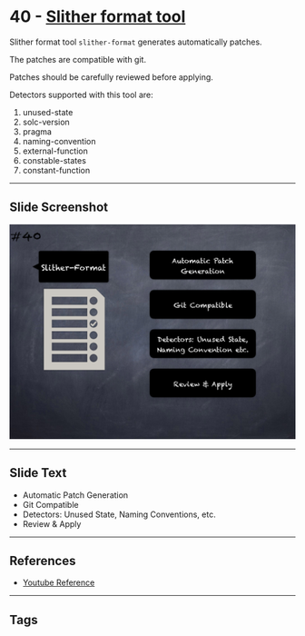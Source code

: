 
# 40 - [Slither format tool](./Slither%20format%20tool.md)

Slither format tool `slither-format` generates automatically patches. 

The patches are compatible with git. 

Patches should be carefully reviewed before applying. 

Detectors supported with this tool are:

1.  unused-state
2.  solc-version
3.  pragma
4.  naming-convention
5.  external-function
6.  constable-states
7.  constant-function
___
## Slide Screenshot
![040.png](../../images/6.Audit%20Techniques%20and%20Tools%20101/040.png)
___
## Slide Text
- Automatic Patch Generation
- Git Compatible
- Detectors: Unused State, Naming Conventions, etc.
- Review & Apply
___
## References
- [Youtube Reference](https://youtu.be/QstpNY1IuqM?t=1347)
___
## Tags
